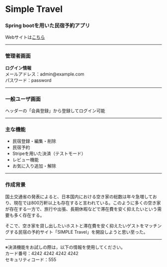 <h1>Simple Travel</h1>
<h3>Spring bootを用いた民宿予約アプリ</h3>
Webサイトは<a href="https://simple-travel-d803e592996e.herokuapp.com/">こちら</a> 
<hr>
<h3>管理者画面</h3>
<div><b>ログイン情報</b></div>
<div>メールアドレス：admin@example.com</div>
<div>パスワード：password</div>
<hr>

<h3>一般ユーザ画面</h3>
<div>ヘッダーの「会員登録」から登録してログイン可能</div>
<hr>
<h3>主な機能</h3>
<ul>
<li>民宿登録・編集・削除</li>
<li>民宿予約</li>
<li>Stripeを用いた決済（テストモード）</li>
<li>レビュー機能</li>
<li>お気に入り追加・解除</li>
</ul>
<hr>
<h3>作成背景</h3>
<p>国土交通省の発表によると、日本国内における空き家の総数は年々急増しており、現在では800万軒以上も存在すると言われている。このように多くの空き家が存在する一方で、旅行や出張、長期休暇などで滞在費を安く抑えたいという需要も多く存在する。

そこで、空き家を貸し出したいホストと滞在費を安く抑えたいゲストをマッチングする民宿の予約サイト「SIMPLE Travel」を開設しようと思い至った。
</p>
<hr>
<div>※決済機能をお試しの際は，以下の情報を使用してください。</div>
<div>カード番号：4242 4242 4242 4242</div>
<div>セキュリティコード：555</div>


